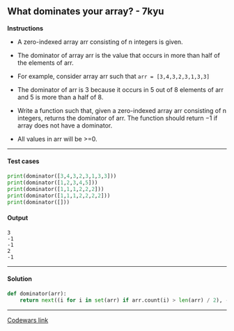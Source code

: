 ## What dominates your array? - 7kyu

**Instructions**

- A zero-indexed array arr consisting of n integers is given. 

- The dominator of array arr is the value that occurs in more than half of the elements of arr.

- For example, consider array arr such that `arr = [3,4,3,2,3,1,3,3]`

- The dominator of arr is 3 because it occurs in 5 out of 8 elements of arr and 5 is more than a half of 8.

- Write a function such that, given a zero-indexed array arr consisting of n integers, returns the dominator of arr. The function should return −1 if array does not have a dominator. 

- All values in arr will be >=0.

---

#### Test cases

```python
print(dominator([3,4,3,2,3,1,3,3]))
print(dominator([1,2,3,4,5]))
print(dominator([1,1,1,2,2,2]))
print(dominator([1,1,1,2,2,2,2]))
print(dominator([]))
```

#### Output 
```
3
-1
-1
2
-1
```

---

#### Solution

```python
def dominator(arr):
    return next((i for i in set(arr) if arr.count(i) > len(arr) / 2), -1)
```

---

[Codewars link](https://www.codewars.com/kata/559e10e2e162b69f750000b4)
